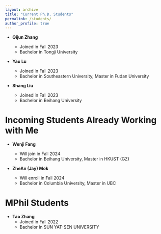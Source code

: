 ```yaml
---
layout: archive
title: "Current Ph.D. Students"
permalink: /students/
author_profile: true
---
```


* **Qijun Zhang**
    * Joined in Fall 2023
    * Bachelor in Tongji University

* **Yao Lu**
    * Joined in Fall 2023
    * Bachelor in Southeastern University, Master in Fudan University

* **Shang Liu**
    * Joined in Fall 2023
    * Bachelor in Beihang University

Incoming Students Already Working with Me
======
* **Wenji Fang**
    * Will join in Fall 2024
    * Bachelor in Beihang University, Master in HKUST (GZ)

* **ZheAn (Jay) Mok**
    * Will enroll in Fall 2024
    * Bachelor in Columbia University, Master in UBC


MPhil Students
======
* **Tao Zhang**
    * Joined in Fall 2022
    * Bachelor in SUN YAT-SEN UNIVERSITY

